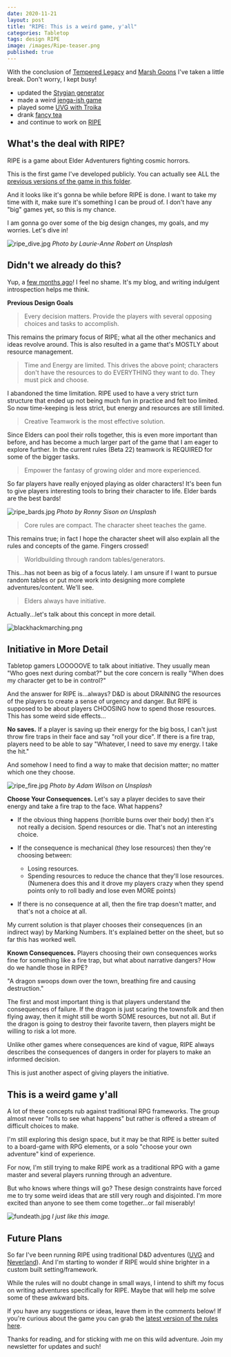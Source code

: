 ```yaml
---
date: 2020-11-21
layout: post
title: "RIPE: This is a weird game, y'all"
categories: Tabletop
tags: design RIPE
image: /images/Ripe-teaser.png
published: true
---
```


With the conclusion of [Tempered Legacy](/tempered-legacy) and [Marsh Goons](/marsh-goons) I've taken a little break. Don't worry, I kept busy! 

 - updated the [Stygian generator](/stygiangenerator)
 - made a weird [jenga-ish game](tensiongame)
 - played some [UVG with Troika](/files/UVG_Ref.pdf)
 - drank [fancy tea](https://www.youtube.com/watch?v=KuBTrqNhCqc)
 - and continue to work on [RIPE](/ripe)

## What's the deal with RIPE?

RIPE is a game about Elder Adventurers fighting cosmic horrors. 

This is the first game I've developed publicly. You can actually see ALL the [previous versions of the game in this folder](https://drive.google.com/drive/folders/1kxKYyoTanjiQ2kzvjiYyyh-7HpV4jhwG?usp=sharing).

And it looks like it's gonna be while before RIPE is done. I want to take my time with it, make sure it's something I can be proud of. I don't have any "big" games yet, so this is my chance.

I am gonna go over some of the big design changes, my goals, and my worries. Let's dive in!

![ripe_dive.jpg](/images/posts/ripe_dive.jpg)
*Photo by Laurie-Anne Robert on Unsplash*

## Didn't we already do this?

Yup, a [few months ago](/david/2020/04/RIPEGoals)! I feel no shame. It's my blog, and writing indulgent introspection helps me think.

**Previous Design Goals**

> Every decision matters. Provide the players with several opposing choices and tasks to accomplish.

This remains the primary focus of RIPE; what all the other mechanics and ideas revolve around. This is also resulted in a game that's MOSTLY about resource management.

> Time and Energy are limited. This drives the above point; characters don't have the resources to do EVERYTHING they want to do. They must pick and choose.

I abandoned the time limitation. RIPE used to have a very strict turn structure that ended up not being much fun in practice and felt too limited. So now time-keeping is less strict, but energy and resources are still limited.

> Creative Teamwork is the most effective solution. 

Since Elders can pool their rolls together, this is even more important than before, and has become a much larger part of the game that I am eager to explore further. In the current rules (Beta 22) teamwork is REQUIRED for some of the bigger tasks.

> Empower the fantasy of growing older and more experienced.

So far players have really enjoyed playing as older characters! It's been fun to give players interesting tools to bring their character to life. Elder bards are the best bards!

![ripe_bards.jpg](/images/posts/ripe_bards.jpg)
*Photo by Ronny Sison on Unsplash*

> Core rules are compact. The character sheet teaches the game.

This remains true; in fact I hope the character sheet will also explain all the rules and concepts of the game. Fingers crossed!

> Worldbuilding through random tables/generators.

This...has not been as big of a focus lately. I am unsure if I want to pursue random tables or put more work into designing more complete adventures/content. We'll see.

> Elders always have initiative.

Actually...let's talk about this concept in more detail.

![blackhackmarching.png](/images/posts/blackhackmarching.png)

## Initiative in More Detail

Tabletop gamers LOOOOOVE to talk about initiative. They usually mean "Who goes next during combat?" but the core concern is really "When does my character get to be in control?" 

And the answer for RIPE is...always? D&D is about DRAINING the resources of the players to create a sense of urgency and danger. But RIPE is supposed to be about players CHOOSING how to spend those resources. This has some weird side effects...

**No saves.** If a player is saving up their energy for the big boss, I can't just throw fire traps in their face and say "roll your dice". If there is a fire trap, players need to be able to say "Whatever, I need to save my energy. I take the hit." 

And somehow I need to find a way to make that decision matter; no matter which one they choose. 

![ripe_fire.jpg](/images/posts/ripe_fire.jpg)
*Photo by Adam Wilson on Unsplash*

**Choose Your Consequences.** Let's say a player decides to save their energy and take a fire trap to the face. What happens? 

 - If the obvious thing happens (horrible burns over their body) then it's not really a decision. Spend resources or die. That's not an interesting choice.

 - If the consequence is mechanical (they lose resources) then they're choosing between:
   - Losing resources.
   - Spending resources to reduce the chance that they'll lose resources. (Numenera does this and it drove my players crazy when they spend points only to roll badly and lose even MORE points)

 - If there is no consequence at all, then the fire trap doesn't matter, and that's not a choice at all.

My current solution is that player chooses their consequences (in an indirect way) by Marking Numbers. It's explained better on the sheet, but so far this has worked well.

**Known Consequences.** Players choosing their own consequences works fine for something like a fire trap, but what about narrative dangers? How do we handle those in RIPE?

"A dragon swoops down over the town, breathing fire and causing destruction."

The first and most important thing is that players understand the consequences of failure. If the dragon is just scaring the townsfolk and then flying away, then it might still be worth SOME resources, but not all. But if the dragon is going to destroy their favorite tavern, then players might be willing to risk a lot more.

Unlike other games where consequences are kind of vague, RIPE always describes the consequences of dangers in order for players to make an informed decision.

This is just another aspect of giving players the initiative.

## This is a weird game y'all

A lot of these concepts rub against traditional RPG frameworks. The group almost never "rolls to see what happens" but rather is offered a stream of difficult choices to make.

I'm still exploring this design space, but it may be that RIPE is better suited to a board-game with RPG elements, or a solo "choose your own adventure" kind of experience.

For now, I'm still trying to make RIPE work as a traditional RPG with a game master and several players running through an adventure.

But who knows where things will go? These design constraints have forced me to try some weird ideas that are still very rough and disjointed. I'm more excited than anyone to see them come together...or fail miserably!

![fundeath.jpg](/images/posts/fundeath.jpg)
*I just like this image.*

## Future Plans

So far I've been running RIPE using traditional D&D adventures ([UVG](https://www.exaltedfuneral.com/collections/luka-rejec/products/the-ultra-violet-grasslands-and-the-black-city) and [Neverland](https://publishing.andrewsmcmeel.com/book/neverland-a-fantasy-role-playing-setting/)). And I'm starting to wonder if RIPE would shine brighter in a custom built setting/framework.

While the rules will no doubt change in small ways, I intend to shift my focus on writing adventures specifically for RIPE. Maybe that will help me solve some of these awkward bits.

If you have any suggestions or ideas, leave them in the comments below! If you're curious about the game you can grab the [latest version of the rules here](/ripe).

Thanks for reading, and for sticking with me on this wild adventure. Join my newsletter for updates and such!